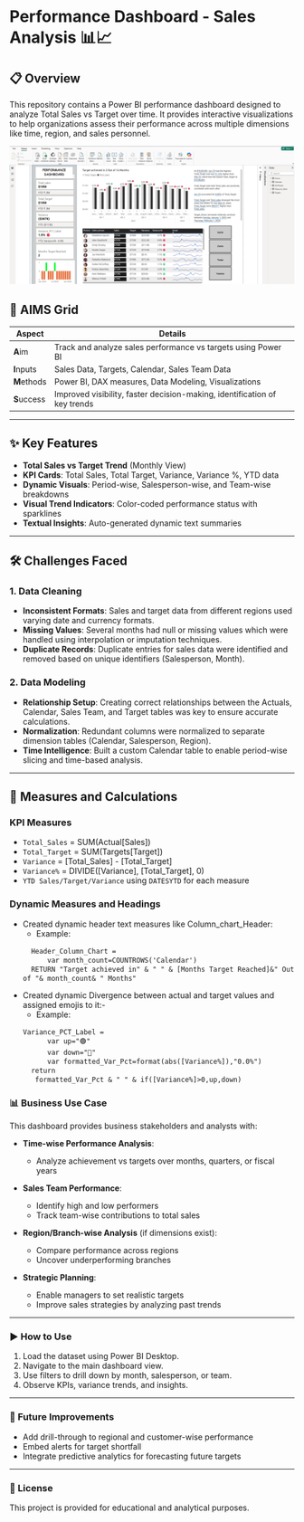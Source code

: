 
# Performance Dashboard - Sales Analysis 📊📈

## 📋 Overview
This repository contains a Power BI performance dashboard designed to analyze Total Sales vs Target over time. It provides interactive visualizations to help organizations assess their performance across multiple dimensions like time, region, and sales personnel.


![Dashboard Screenshot](https://github.com/arko1907/Targets_Achievements_KPI/blob/b4404be79e94ff88ac90b9feddc00ee4c41acd93/Screenshot%202025-06-16%20123909.png)



## 🎯 AIMS Grid
| **Aspect**   | **Details**                                                                 |
|--------------|------------------------------------------------------------------------------|
| **A**im      | Track and analyze sales performance vs targets using Power BI               |
| **I**nputs   | Sales Data, Targets, Calendar, Sales Team Data                              |
| **M**ethods  | Power BI, DAX measures, Data Modeling, Visualizations                        |
| **S**uccess  | Improved visibility, faster decision-making, identification of key trends   |

---


## ✨ Key Features
- **Total Sales vs Target Trend** (Monthly View)
- **KPI Cards**: Total Sales, Total Target, Variance, Variance %, YTD data
- **Dynamic Visuals**: Period-wise, Salesperson-wise, and Team-wise breakdowns
- **Visual Trend Indicators**: Color-coded performance status with sparklines
- **Textual Insights**: Auto-generated dynamic text summaries

---

## 🛠️ Challenges Faced
### 1. Data Cleaning
- **Inconsistent Formats**: Sales and target data from different regions used varying date and currency formats.
- **Missing Values**: Several months had null or missing values which were handled using interpolation or imputation techniques.
- **Duplicate Records**: Duplicate entries for sales data were identified and removed based on unique identifiers (Salesperson, Month).

### 2. Data Modeling
- **Relationship Setup**: Creating correct relationships between the Actuals, Calendar, Sales Team, and Target tables was key to ensure accurate calculations.
- **Normalization**: Redundant columns were normalized to separate dimension tables (Calendar, Salesperson, Region).
- **Time Intelligence**: Built a custom Calendar table to enable period-wise slicing and time-based analysis.

---

## 📐 Measures and Calculations
### KPI Measures
- `Total_Sales` = SUM(Actual[Sales])
- `Total_Target` = SUM(Targets[Target])
- `Variance` = [Total_Sales] - [Total_Target]
- `Variance%` = DIVIDE([Variance], [Total_Target], 0)
- `YTD Sales/Target/Variance` using `DATESYTD` for each measure

### Dynamic Measures and Headings
- Created dynamic header text measures like Column_chart_Header:
  - Example:
  ```DAX
    Header_Column_Chart = 
        var month_count=COUNTROWS('Calendar')
    RETURN "Target achieved in" & " " & [Months Target Reached]&" Out of "& month_count& " Months"

- Created dynamic Divergence between actual and target values and assigned emojis to it:-
  - Example:
  ```DAX
  Variance_PCT_Label = 
        var up="🟢"
        var down="🔴"
        var formatted_Var_Pct=format(abs([Variance%]),"0.0%")
    return
     formatted_Var_Pct & " " & if([Variance%]>0,up,down)

### 📊 Business Use Case
This dashboard provides business stakeholders and analysts with:

- **Time-wise Performance Analysis**:
  - Analyze achievement vs targets over months, quarters, or fiscal years

- **Sales Team Performance**:
  - Identify high and low performers
  - Track team-wise contributions to total sales

- **Region/Branch-wise Analysis** (if dimensions exist):
  - Compare performance across regions
  - Uncover underperforming branches

- **Strategic Planning**:
  - Enable managers to set realistic targets
  - Improve sales strategies by analyzing past trends

---

### ▶️ How to Use
1. Load the dataset using Power BI Desktop.
2. Navigate to the main dashboard view.
3. Use filters to drill down by month, salesperson, or team.
4. Observe KPIs, variance trends, and insights.

---

### 🔮 Future Improvements
- Add drill-through to regional and customer-wise performance
- Embed alerts for target shortfall
- Integrate predictive analytics for forecasting future targets

---

### 🪪 License
This project is provided for educational and analytical purposes.


